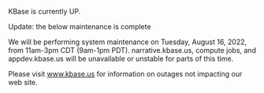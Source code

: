 KBase is currently UP.

Update: the below maintenance is complete

We will be performing system maintenance on Tuesday, August 16, 2022, from 11am-3pm CDT (9am-1pm PDT).  narrative.kbase.us, compute jobs, and appdev.kbase.us will be unavailable or unstable for parts of this time.

Please visit <a href="https://www.kbase.us">www.kbase.us</a> for information on outages not impacting our web site.
